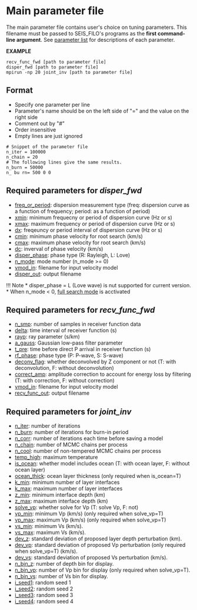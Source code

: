 # Main parameter file

The main parameter file contains user's choice on tuning parameters. This filename must be passed to SEIS_FILO's programs as the **first command-line argument**. See [parameter list](parameter_list.md) for descriptions of each parameter.  

__EXAMPLE__

```
recv_func_fwd [path to parameter file]
disper_fwd [path to parameter file]
mpirun -np 20 joint_inv [path to parameter file]
```

## Format
* Specify one parameter per line
* Parameter's name should be on the left side of "=" and the value on the right side
* Comment out by "#"
* Order insensitive
* Empty lines are just ignored
```
# Snippet of the parameter file
n_iter = 100000
n_chain = 20
# The following lines give the same results.
n_burn = 50000
n_ bu rn= 500 0 0
```

## Required parameters for _disper_fwd_

* [freq_or_period](parameter_list.md#freq_or_period): dispersion measurement type (freq: dispersion curve as a function of frequency; period: as a function of period)
* [xmin](parameter_list.md#xmin): minimum frequecny or period of dispersion curve (Hz or s)
* [xmax](parameter_list.md#xmax): maximum frequency or period of dispersion curve (Hz or s)
* [dx](parameter_list.md#dx): freqeuncy or period interval of dispersion curve (Hz or s)
* [cmin](parameter_list.md#cmin): minimum phase velocity for root search (km/s)
* [cmax](parameter_list.md#cmax): maximum phase velocity for root search (km/s)
* [dc](parameter_list.md#dc): inverval of phase velocity (km/s)
* [disper_phase](parameter_list.md#disper_phase): phase type (R: Rayleigh, L: Love)
* [n_mode](parameter_list.md#n_mode): mode number (n_mode >= 0)
* [vmod_in](parameter_list.md#vmod_in): filename for input velocity model
* [disper_out](parameter_list.md#disper_out): output filename


!!! Note
    * disper_phase = L (Love wave) is nut supported for current version.
    * When n_mode < 0, [full search mode](dispersion_curve.md) is acctivated

## Required parameters for _recv_func_fwd_

* [n_smp](parameter_list.md#n_smp): number of samples in receiver function data
* [delta](parameter_list.md#delta): time interval of receiver function (s)
* [rayp](parameter_list.md#rayp): ray parameter (s/km)
* [a_gauss](parameter_list.md#a_gauss): Gaussian low-pass filter parameter
* [t_pre](parameter_list.md#t_pre): time before direct P arrival in receiver function (s)
* [rf_phase](parameter_list.md#rf_phase): phase type (P: P-wave, S: S-wave)
* [deconv_flag](parameter_list.md#deconv_flag): whether deconvolved by Z component or not (T: with deconvolution, F: without deconvolution)
* [correct_amp](parameter_list.md#correct_amp): amplitude correction to account for energy loss by filtering (T: with correction, F: without correction)
* [vmod_in](parameter_list.md#vmod_in): filename for input velocity model
* [recv_func_out](parameter_list.md#recv_func_out): output filename

## Required parameters for _joint_inv_

* [n_iter](parameter_list.md#n_iter): number of iterations
* [n_burn](parameter_list.md#n_burn): number of iterations for burn-in period
* [n_corr](parameter_list.md#n_corr): number of iterations each time before saving a model
* [n_chain](parameter_list.md#n_chain): number of MCMC chains per process
* [n_cool](parameter_list.md#n_cool): number of non-tempered MCMC chains per process
* [temp_high](parameter_list.md#temp_high): maximum temperature
* [is_ocean](parameter_list.md#is_ocean): whether model includes ocean (T: with ocean layer, F: without ocean layer)
* [ocean_thick](parameter_list.md#ocean_thick): ocean layer thickness (only required when is_ocean=T)
* [k_min](parameter_list.md#k_min): minimum number of layer interfaces
* [k_max](parameter_list.md#k_max): maximum number of layer interfaces
* [z_min](parameter_list.md#k_min): minimum interface depth (km)
* [z_max](parameter_list.md#k_max): maximum interface depth (km)
* [solve_vp](parameter_list.md#solve_vp): whether solve for Vp (T: solve Vp, F: not)
* [vp_min](parameter_list.md#vp_min): minimum Vp (km/s) (only required when solve_vp=T)
* [vp_max](parameter_list.md#vp_max): maximum Vp (km/s) (only required when solve_vp=T)
* [vs_min](parameter_list.md#vs_min): minimum Vs (km/s).
* [vs_max](parameter_list.md#vs_max): maximum Vs (km/s).
* [dev_z](parameter_list.md#dev_z): standard deviation of proposed layer depth perturbation (km).
* [dev_vp](parameter_list.md#dev_vp): standard deviation of proposed Vp perturbation (only required when solve_vp=T) (km/s).
* [dev_vs](parameter_list.md#dev_vs): standard deviation of proposed Vs perturbation (km/s).
* [n_bin_z](parameter_list.md#n_bin_z): number of depth bin for display.
* [n_bin_vp](parameter_list.md#n_bin_vp): number of Vp bin for display (only required when solve_vp=T).
* [n_bin_vs](parameter_list.md#n_bin_vs): number of Vs bin for display.
* [i_seed1](parameter_list.md#i_seed1): random seed 1
* [i_seed2](parameter_list.md#i_seed2): random seed 2
* [i_seed3](parameter_list.md#i_seed3): random seed 3
* [i_seed4](parameter_list.md#i_seed4): random seed 4









 